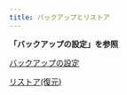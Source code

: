 ```yaml
---
title: バックアップとリストア
---
```


**「バックアップの設定」を参照**<br>

[バックアップの設定](../Backup/Bu_tool.md)

[リストア(復元)](../Backup/Restore.md)

